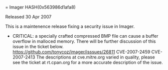= Imager HASH(0x563986d1afa8)

Released 30 Apr 2007

This is a maintenence release fixing a security issue in Imager.
- CRITICAL: a specially crafted compressed BMP file can cause a buffer overflow in malloced memory. There will be further discussion of this issue in the ticket below. https://github.com/tonycoz/imager/isssues/26811 CVE-2007-2459 CVE-2007-2413 The descriptions at cve.mitre.org varied in quality, please see the ticket at rt.cpan.org for a more accurate description of the issue.